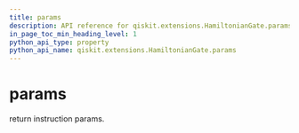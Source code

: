 ```yaml
---
title: params
description: API reference for qiskit.extensions.HamiltonianGate.params
in_page_toc_min_heading_level: 1
python_api_type: property
python_api_name: qiskit.extensions.HamiltonianGate.params
---
```


# params

return instruction params.

